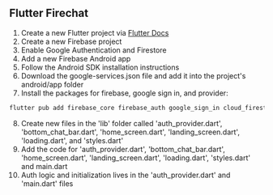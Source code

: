 ## Flutter Firechat

1. Create a new Flutter project via [Flutter Docs](https://flutter.dev/docs/get-started)
2. Create a new Firebase project
3. Enable Google Authentication and Firestore
4. Add a new Firebase Android app
5. Follow the Android SDK installation instructions
6. Download the google-services.json file and add it into the project's android/app folder
7. Install the packages for firebase, google sign in, and provider:

```sh
flutter pub add firebase_core firebase_auth google_sign_in cloud_firestore provider
```

8. Create new files in the 'lib' folder called 'auth_provider.dart', 'bottom_chat_bar.dart', 'home_screen.dart', 'landing_screen.dart', 'loading.dart', and 'styles.dart'
9. Add the code for 'auth_provider.dart', 'bottom_chat_bar.dart', 'home_screen.dart', 'landing_screen.dart', 'loading.dart', 'styles.dart' and main.dart
10. Auth logic and initialization lives in the 'auth_provider.dart' and 'main.dart' files
